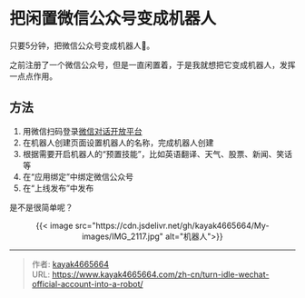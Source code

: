 # 把闲置微信公众号变成机器人

只要5分钟，把微信公众号变成机器人🤖。
<!--more-->

之前注册了一个微信公众号，但是一直闲置着，于是我就想把它变成机器人，发挥一点点作用。

## 方法
1. 用微信扫码登录[微信对话开放平台](http://chatbot.weixin.qq.com/)
2. 在机器人创建页面设置机器人的名称，完成机器人创建
3. 根据需要开启机器人的“预置技能”，比如英语翻译、天气、股票、新闻、笑话等
4. 在“应用绑定”中绑定微信公众号
5. 在“上线发布”中发布

是不是很简单呢？

<div align="center">
{{< image src="https://cdn.jsdelivr.net/gh/kayak4665664/My-images/IMG_2117.jpg" alt="机器人">}}
</div>

---

> 作者: [kayak4665664](https://github.com/kayak4665664)  
> URL: https://www.kayak4665664.com/zh-cn/turn-idle-wechat-official-account-into-a-robot/  

